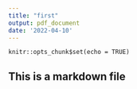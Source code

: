 ```yaml
---
title: "first"
output: pdf_document
date: '2022-04-10'
---
```


```{r setup, include=FALSE}
knitr::opts_chunk$set(echo = TRUE)
```

## This is a markdown file